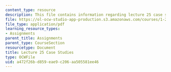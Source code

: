 ```yaml
---
content_type: resource
description: This file contains information regarding lecture 25 case studies.
file: https://ol-ocw-studio-app-production.s3.amazonaws.com/courses/1-264j-database-internet-and-systems-integration-technologies-fall-2013/a472f26bd859eae9c206aa505581ee46_MIT1_264JF13_L25_case.pdf
file_type: application/pdf
learning_resource_types:
- Assignments
parent_title: Assignments
parent_type: CourseSection
resourcetype: Document
title: Lecture 25 Case Studies
type: OCWFile
uid: a472f26b-d859-eae9-c206-aa505581ee46
---
```

